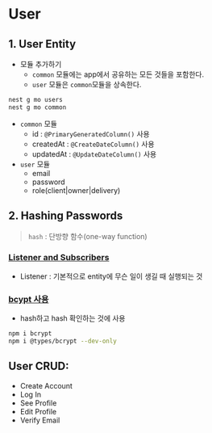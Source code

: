 # User

## 1. User Entity
- 모듈 추가하기
    - `common` 모듈에는 app에서 공유하는 모든 것들을 포함한다.
    - `user` 모듈은 `common`모듈을 상속한다.
```bash
nest g mo users
nest g mo common
```
- `common` 모듈
    - id : `@PrimaryGeneratedColumn()` 사용
    - createdAt : `@CreateDateColumn()` 사용
    - updatedAt : `@UpdateDateColumn()` 사용
- `user` 모듈
    - email
    - password
    - role(client|owner|delivery)


## 2. Hashing Passwords
> `hash` : 단방향 함수(one-way function)
### [Listener and Subscribers](https://typeorm.io/listeners-and-subscribers)
- Listener : 기본적으로 entity에 무슨 일이 생길 때 실행되는 것
### [bcypt 사용](https://www.npmjs.com/package/bcrypt)
- hash하고 hash 확인하는 것에 사용
```bash
npm i bcrypt
npm i @types/bcrypt --dev-only 
```



## User CRUD:

- Create Account
- Log In
- See Profile
- Edit Profile
- Verify Email

